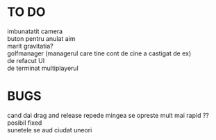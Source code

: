 # TO DO

imbunatatit camera<br>
buton pentru anulat aim<br>
marit gravitatia?<br>
golfmanager (managerul care tine cont de cine a castigat de ex)<br>
de refacut UI<br>
de terminat multiplayerul<br>

# BUGS

cand dai drag and release repede mingea se opreste mult mai rapid ?? posibil fixed<br>
sunetele se aud ciudat uneori
